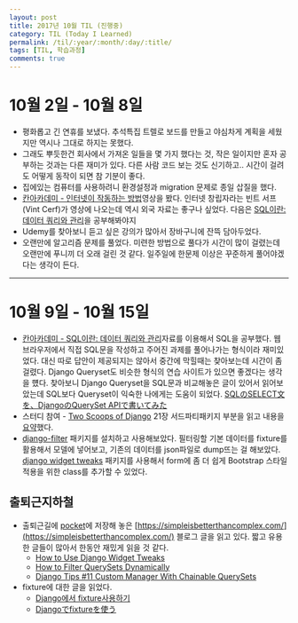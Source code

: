 ```yaml
---
layout: post
title: 2017년 10월 TIL (진행중)
category: TIL (Today I Learned)
permalink: /til/:year/:month/:day/:title/
tags: [TIL, 학습과정]
comments: true
---
```


# 10월 2일 - 10월 8일
- 평화롭고 긴 연휴를 보냈다. 추석특집 트렐로 보드를 만들고 야심차게 계획을 세웠지만 역시나 그대로 하지는 못했다.
- 그래도 뿌듯한건 회사에서 가져온 일들을 몇 가지 했다는 것, 작은 일이지만 혼자 공부하는 것과는 다른 재미가 있다.
  다른 사람 코드 보는 것도 신기하고.. 시간이 걸려도 어떻게 동작이 되면 참 기분이 좋다.
- 집에있는 컴퓨터를 사용하려니 환경설정과 migration 문제로 종일 삽질을 했다.
- [칸아카데미 - 인터넷이 작동하는 방법](https://ko.khanacademy.org/computing/computer-science/internet-intro/internet-works-intro/v/the-internet-ip-addresses-and-dns)영상을 봤다. 인터넷 창립자라는 빈트 서프(Vint Cerf)가 영상에 나오는데 역시 외국 자료는 좋구나 싶었다. 다음은 [SQL이란: 데이터 쿼리와 관리](https://ko.khanacademy.org/computing/computer-programming/sql)을 공부해봐야지
- Udemy를 찾아보니 듣고 싶은 강의가 많아서 장바구니에 잔뜩 담아두었다.
- 오랜만에 알고리즘 문제를 풀었다. 미련한 방법으로 풀다가 시간이 많이 걸렸는데 오랜만에 푸니끼 더 오래 걸린 것 같다.
  일주일에 한문제 이상은 꾸준하게 풀어야겠다는 생각이 든다.

---

# 10월 9일 - 10월 15일
- [칸아카데미 - SQL이란: 데이터 쿼리와 관리](https://ko.khanacademy.org/computing/computer-programming/sql)자료를 이용해서 SQL을 공부했다. 웹 브라우저에서 직접 SQL문을 작성하고 주어진 과제를 풀어나가는 형식이라 재미있었다. 대신 따로 답안이 제공되지는 않아서 중간에 막힐때는 찾아보는데 시간이 좀 걸렸다. Django Queryset도 비슷한 형식의 연습 사이트가 있으면 좋겠다는 생각을 헀다. 찾아보니 Django Queryset을 SQL문과 비교해놓은 글이 있어서 읽어보았는데 SQL보다 Queryset이 익숙한 나에게는 도움이 되었다. [SQLのSELECT文を、DjangoのQuerySet APIで書いてみた](http://thinkami.hatenablog.com/entry/2015/09/04/235841#f-14a4883c)
- 스터디 참여 - [Two Scoops of Django](https://www.twoscoopspress.com/products/two-scoops-of-django-1-11) 21장 서드파티패키지 부분을 읽고 내용을 [요약](http://127.0.0.1:4000/django/2017/10/06/tsd-21-django-package/)했다.
- [django-filter](https://github.com/carltongibson/django-filter)  패키지를 설치하고 사용해보았다. 필터링할 기본 데이터를 fixture를 활용해서 모델에 넣어보고, 기존의 데이터를 json파일로 dump뜨는 걸 해보았다. [django widget tweaks](https://pypi.python.org/pypi/django-widget-tweaks) 패키지를 사용해서 form에 좀 더 쉽게 Bootstrap 스타일 적용을 위한 class를 추가할 수 있었다.


## 출퇴근지하철
- 출퇴근길에 [pocket](https://getpocket.com/)에 저장해 놓은 [https://simpleisbetterthancomplex.com/](https://simpleisbetterthancomplex.com/) 블로그 글을 읽고 있다. 짧고 유용한 글들이 많아서 한동안 재밌게 읽을 것 같다.
  - [How to Use Django Widget Tweaks](https://simpleisbetterthancomplex.com/2015/12/04/package-of-the-week-django-widget-tweaks.html)
  - [How to Filter QuerySets Dynamically](https://simpleisbetterthancomplex.com/tutorial/2016/11/28/how-to-filter-querysets-dynamically.html)
  - [Django Tips #11 Custom Manager With Chainable QuerySets](https://simpleisbetterthancomplex.com/tips/2016/08/16/django-tip-11-custom-manager-with-chainable-querysets.html)
- fixture에 대한 글을 읽었다.
  - [Django에서 fixture사용하기](https://twpower.github.io/django/2017/02/22/20(Django%EC%97%90%EC%84%9C-fixture%EC%82%AC%EC%9A%A9%ED%95%98%EA%B8%B0).html)
  - [Djangoでfixtureを使う](https://qiita.com/zakuro9715/items/f650c087e82c01ed8366)
